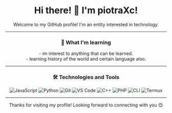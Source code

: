 <h1 align="center">Hi there! 👋 I'm piotraXc!</h1>

<p align="center">
  Welcome to my GitHub profile! I'm an entity interested in technology.
</p>

---

<h3 align="center">🌱 What I'm learning</h3>

<p align="center">
  - im interest to anything that can be learned.<br>
  - learning history of the world and certain language also.
</p>

---

<h3 align="center">🛠️ Technologies and Tools</h3>

<p align="center">
  <img src="https://img.shields.io/badge/-JavaScript-F7DF1E?style=flat&logo=javascript&logoColor=black" alt="JavaScript" />
  <img src="https://img.shields.io/badge/-Python-3776AB?style=flat&logo=python&logoColor=white" alt="Python" />
  <img src="https://img.shields.io/badge/-Git-F05032?style=flat&logo=git&logoColor=white" alt="Git" />
  <img src="https://img.shields.io/badge/-VS%20Code-007ACC?style=flat&logo=visual-studio-code&logoColor=white" alt="VS Code" />
  <img src="https://img.shields.io/badge/-C%2B%2B-00599C?style=flat&logo=c%2B%2B&logoColor=white" alt="C++" />
  <img src="https://img.shields.io/badge/-PHP-777BB4?style=flat&logo=php&logoColor=white" alt="PHP" />
  <img src="https://img.shields.io/badge/-CLI-4EAA25?style=flat&logo=gnu-bash&logoColor=white" alt="CLI" />
  <img src="https://img.shields.io/badge/-Termux-000000?style=flat&logo=termux&logoColor=white" alt="Termux" />
</p>

---

<p align="center">
  Thanks for visiting my profile! Looking forward to connecting with you 😊
</p>